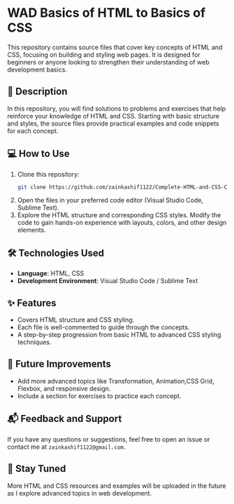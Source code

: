 # WAD Basics of HTML to Basics of CSS

This repository contains source files that cover key concepts of HTML and CSS, focusing on building and styling web pages. It is designed for beginners or anyone looking to strengthen their understanding of web development basics.

## 📝 Description

In this repository, you will find solutions to problems and exercises that help reinforce your knowledge of HTML and CSS. Starting with basic structure and styles, the source files provide practical examples and code snippets for each concept.

## 💻 How to Use

1. Clone this repository:
   ```bash
   git clone https://github.com/zainkashif1122/Complete-HTML-and-CSS-Course.git
2. Open the files in your preferred code editor (Visual Studio Code, Sublime Text).
3. Explore the HTML structure and corresponding CSS styles. Modify the code to gain hands-on experience with layouts, colors, and other design elements.

## 🛠 Technologies Used

- **Language**: HTML, CSS
- **Development Environment**: Visual Studio Code / Sublime Text

## ✨ Features

- Covers HTML structure and CSS styling.
- Each file is well-commented to guide through the concepts.
- A step-by-step progression from basic HTML to advanced CSS styling techniques.

## 🚀 Future Improvements

- Add more advanced topics like Transformation, Animation,CSS Grid, Flexbox, and responsive design.
- Include a section for exercises to practice each concept.

## 📬 Feedback and Support

If you have any questions or suggestions, feel free to open an issue or contact me at `zainkashif1122@gmail.com`.

## 📅 Stay Tuned

More HTML and CSS resources and examples will be uploaded in the future as I explore advanced topics in web development.
